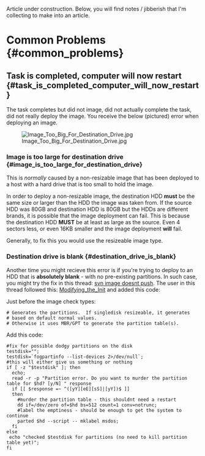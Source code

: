 Article under construction. Below, you will find notes / jibberish that
I\'m collecting to make into an article.

# Common Problems {#common_problems}

## Task is completed, computer will now restart {#task_is_completed_computer_will_now_restart}

The task completes but did not image, did not actually complete the
task, did not really deploy the image. You receive the below (pictured)
error when deploying an image.

<figure>
<img src="Image_Too_Big_For_Destination_Drive.jpg"
title="Image_Too_Big_For_Destination_Drive.jpg" />
<figcaption>Image_Too_Big_For_Destination_Drive.jpg</figcaption>
</figure>

### Image is too large for destination drive {#image_is_too_large_for_destination_drive}

This is *normally* caused by a non-resizable image that has been
deployed to a host with a hard drive that is too small to hold the
image.

In order to deploy a non-resizable image, the destination HDD **must**
be the same size or larger than the HDD the image was taken from. If the
source HDD was 80GB and destination HDD is 80GB but the HDDs are
different brands, it is possible that the image deployment can fail.
This is because the destination HDD **MUST** be at least as large as the
source. Even 4 sectors less, or even 16KB smaller and the image
deployment **will** fail.

Generally, to fix this you would use the resizeable image type.

### Destination drive is blank {#destination_drive_is_blank}

Another time you might recieve this error is if you\'re trying to deploy
to an HDD that is **absolutely blank** - with no pre-existing
partitions. In such case, you might try the fix in this thread: [svn
image doesnt
push](https://forums.fogproject.org/topic/6117/svn-image-doesnt-push).
The user in this thread followed this:
[Modifying_the_Init](https://wiki.fogproject.org/wiki/index.php/Modifying_the_Init_Image)
and added this code:

Just before the image check types:

    # Generates the partitions.  If singledisk resizeable, it generates
    # based on default normal values.
    # Otherwise it uses MBR/GPT to generate the partition table(s).

Add this code:

    #fix for possible dodgy partitions on the disk
    testdisk="";
    testdisk=`fogpartinfo --list-devices 2>/dev/null`;
    #this will either give us something or nothing
    if [ -z "$testdisk" ]; then
      echo;
      read -r -p "Partition error. Do you want to murder the partition table for $hd? [y/N] " response
      if [[ $response =~ ^([yY][eE][sS]|[yY])$ ]]
      then
        #murder the partition table - this shouldnt need a restart
        dd if=/dev/zero of=$hd bs=512 count=1 conv=notrunc;
        #label the emptiness - should be enough to get the system to continue
        parted $hd --script -- mklabel msdos;
      fi
    else
     echo "checked $testdisk for partitions (no need to kill partition table yet)";
    fi
